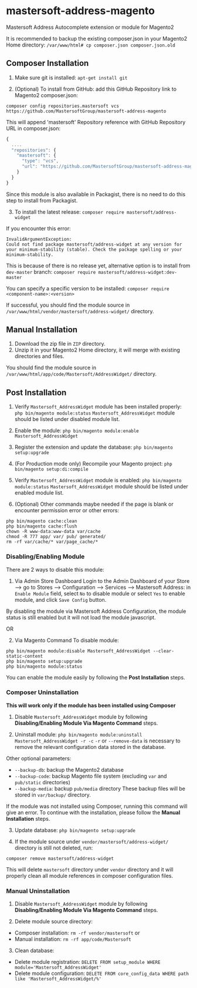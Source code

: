 # mastersoft-address-magento
Mastersoft Address Autocomplete extension or module for Magento2

It is recommended to backup the existing composer.json in your Magento2 Home directory:
`/var/www/html# cp composer.json composer.json.old`

## Composer Installation
1. Make sure git is installed: `apt-get install git`

2. (Optional) To install from GitHub: add this GitHub Repository link to Magento2 composer.json:
```
composer config repositories.mastersoft vcs https://github.com/MastersoftGroup/mastersoft-address-magento
```

This will append 'mastersoft' Repository reference with GitHub Repository URL in composer.json:
```javascript
{
  ....
  "repositories": {
    "mastersoft": {
      "type": "vcs",
      "url": "https://github.com/MastersoftGroup/mastersoft-address-magento"
    }
  }
}
```
Since this module is also available in Packagist, there is no need to do this step to install from Packagist.

3. To install the latest release: `composer require mastersoft/address-widget`

If you encounter this error:
```
InvalidArgumentException: 
Could not find package mastersoft/address-widget at any version for your minimum-stability (stable). Check the package spelling or your minimum-stability.
```
This is because of there is no release yet, alternative option is to install from `dev-master` branch: 
```composer require mastersoft/address-widget:dev-master```

You can specify a specific version to be installed: `composer require <component-name>:<version>`

If successful, you should find the module source in `/var/www/html/vendor/mastersoft/address-widget/` directory.

## Manual Installation
1. Download the zip file in `ZIP` directory.
2. Unzip it in your Magento2 Home directory, it will merge with existing directories and files.

You should find the module source in `/var/www/html/app/code/Mastersoft/AddressWidget/` directory.

## Post Installation

1. Verify `Mastersoft_AddressWidget` module has been installed properly: `php bin/magento module:status`
`Mastersoft_AddressWidget` module should be listed under disabled module list.

2. Enable the module: `php bin/magento module:enable Mastersoft_AddressWidget`

3. Register the extension and update the database: `php bin/magento setup:upgrade`

4. (For Production mode only) Recompile your Magento project: `php bin/magento setup:di:compile`

5. Verify `Mastersoft_AddressWidget` module is enabled: `php bin/magento module:status`
`Mastersoft_AddressWidget` module should be listed under enabled module list.

6. (Optional) Other commands maybe needed if the page is blank or encounter permission error or other errors:
```
php bin/magento cache:clean
php bin/magento cache:flush
chown -R www-data:www-data var/cache
chmod -R 777 app/ var/ pub/ generated/ 
rm -rf var/cache/* var/page_cache/*
```

### Disabling/Enabling Module
There are 2 ways to disable this module:
1. Via Admin Store Dashboard
Login to the Admin Dashboard of your Store --> go to Stores --> Configuration --> Services --> Mastersoft Address: in `Enable Module` field, select `No` to disable module or select `Yes` to enable module, and click `Save Config` button.

By disabling the module via Mastersoft Address Configuration, the module status is still enabled but it will not load the module javascript. 

OR

2. Via Magento Command
To disable module: 
```
php bin/magento module:disable Mastersoft_AddressWidget --clear-static-content
php bin/magento setup:upgrade
php bin/magento module:status
```

You can enable the module easily by following the **Post Installation** steps.

### Composer Uninstallation
**This will work only if the module has been installed using Composer**

1. Disable `Mastersoft_AddressWidget` module by following **Disabling/Enabling Module Via Magento Command** steps.

2. Uninstall module: `php bin/magento module:uninstall Mastersoft_AddressWidget -r -c`
`-r` or `--remove-data` is necessary to remove the relevant configuration data stored in the database.

Other optional parameters:
- `--backup-db`: backup the Magento2 database
- `--backup-code`: backup Magento file system (excluding `var` and `pub/static` directories)
- `--backup-media`: backup `pub/media` directory
These backup files will be stored in `var/backup/` directory.

If the module was not installed using Composer, running this command will give an error. To continue with the installation, please follow the **Manual Installation** steps.

3. Update database: `php bin/magento setup:upgrade`

4. If the module source under `vendor/mastersoft/address-widget/` directory is still not deleted, run: 
```
composer remove mastersoft/address-widget
```
This will delete `mastersoft` directory under `vendor` directory and it will properly clean all module references in composer configuration files.


### Manual Uninstallation
1. Disable `Mastersoft_AddressWidget` module by following **Disabling/Enabling Module Via Magento Command** steps.

2. Delete module source directory: 
- Composer installation: `rm -rf vendor/mastersoft` or 
- Manual installation: `rm -rf app/code/Mastersoft`

3. Clean database:
- Delete module registration: `DELETE FROM setup_module WHERE module='Mastersoft_AddressWidget'`
- Delete module configuration: `DELETE FROM core_config_data WHERE path like 'Mastersoft_AddressWidget/%'`







